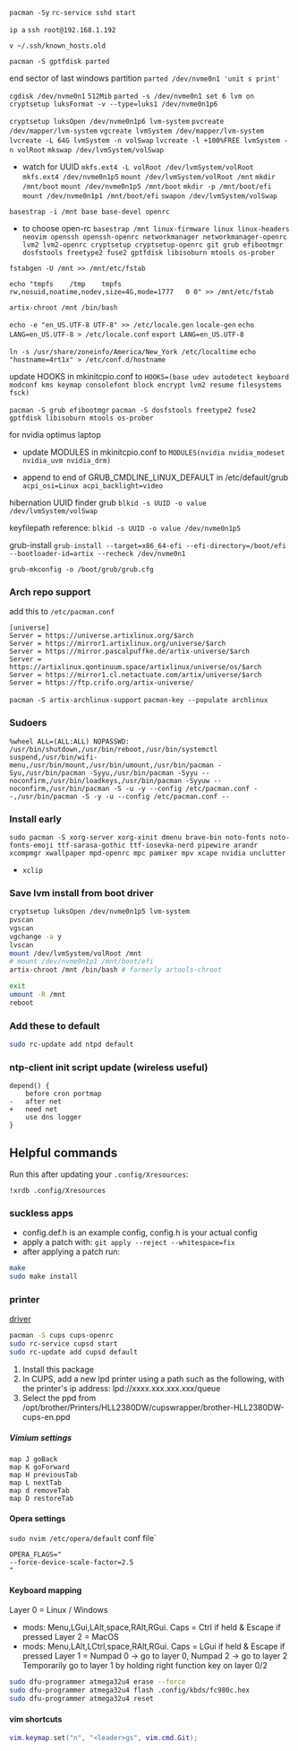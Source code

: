 `pacman -Sy`
`rc-service sshd start`

`ip a`
`ssh root@192.168.1.192`

`v ~/.ssh/known_hosts.old`

`pacman -S gptfdisk parted`


end sector of last windows partition
`parted /dev/nvme0n1 'unit s print'`

`cgdisk /dev/nvme0n1`
`512Mib`
`parted -s /dev/nvme0n1 set 6 lvm on`
`cryptsetup luksFormat -v --type=luks1 /dev/nvme0n1p6`

`cryptsetup luksOpen /dev/nvme0n1p6 lvm-system`
`pvcreate /dev/mapper/lvm-system`
`vgcreate lvmSystem /dev/mapper/lvm-system`
`lvcreate -L 64G lvmSystem -n volSwap`
`lvcreate -l +100%FREE lvmSystem -n volRoot`
`mkswap /dev/lvmSystem/volSwap`
- watch for UUID
`mkfs.ext4 -L volRoot /dev/lvmSystem/volRoot`
`mkfs.ext4 /dev/nvme0n1p5`
`mount /dev/lvmSystem/volRoot /mnt`
`mkdir /mnt/boot`
`mount /dev/nvme0n1p5 /mnt/boot`
`mkdir -p /mnt/boot/efi`
`mount /dev/nvme0n1p1 /mnt/boot/efi`
`swapon /dev/lvmSystem/volSwap`


`basestrap -i /mnt base base-devel openrc`
- to choose open-rc
`basestrap /mnt linux-firmware linux linux-headers neovim openssh openssh-openrc networkmanager networkmanager-openrc lvm2 lvm2-openrc cryptsetup cryptsetup-openrc git grub efibootmgr dosfstools freetype2 fuse2 gptfdisk libisoburn mtools os-prober`

`fstabgen -U /mnt >> /mnt/etc/fstab`

`echo "tmpfs	/tmp	tmpfs	rw,nosuid,noatime,nodev,size=4G,mode=1777	0 0" >> /mnt/etc/fstab`

`artix-chroot /mnt /bin/bash`

`echo -e "en_US.UTF-8 UTF-8" >> /etc/locale.gen`
`locale-gen`
`echo LANG=en_US.UTF-8 > /etc/locale.conf`
`export LANG=en_US.UTF-8`

`ln -s /usr/share/zoneinfo/America/New_York /etc/localtime`
`echo "hostname=4rt1x" > /etc/conf.d/hostname`

update HOOKS in mkinitcpio.conf to
`HOOKS=(base udev autodetect keyboard modconf kms keymap consolefont block encrypt lvm2 resume filesystems fsck)`

`pacman -S grub efibootmgr`
`pacman -S dosfstools freetype2 fuse2 gptfdisk libisoburn mtools os-prober`

for nvidia optimus laptop
- update MODULES in mkinitcpio.conf to
    `MODULES(nvidia nvidia_modeset nvidia_uvm nvidia_drm)`

- append to end of GRUB_CMDLINE_LINUX_DEFAULT in /etc/default/grub
    `acpi_osi=Linux acpi_backlight=video`

hibernation UUID finder grub
`blkid -s UUID -o value /dev/lvmSystem/volSwap`

keyfilepath reference:
`blkid -s UUID -o value /dev/nvme0n1p5`

grub-install
`grub-install --target=x86_64-efi --efi-directory=/boot/efi --bootloader-id=artix --recheck /dev/nvme0n1`

`grub-mkconfig -o /boot/grub/grub.cfg`


### Arch repo support
add this to `/etc/pacman.conf`
```
[universe]
Server = https://universe.artixlinux.org/$arch
Server = https://mirror1.artixlinux.org/universe/$arch
Server = https://mirror.pascalpuffke.de/artix-universe/$arch
Server = https://artixlinux.qontinuum.space/artixlinux/universe/os/$arch
Server = https://mirror1.cl.netactuate.com/artix/universe/$arch
Server = https://ftp.crifo.org/artix-universe/
```
`pacman -S artix-archlinux-support`
`pacman-key --populate archlinux`

### Sudoers
```
%wheel ALL=(ALL:ALL) NOPASSWD: /usr/bin/shutdown,/usr/bin/reboot,/usr/bin/systemctl suspend,/usr/bin/wifi-menu,/usr/bin/mount,/usr/bin/umount,/usr/bin/pacman -Syu,/usr/bin/pacman -Syyu,/usr/bin/pacman -Syyu --noconfirm,/usr/bin/loadkeys,/usr/bin/pacman -Syyuw --noconfirm,/usr/bin/pacman -S -u -y --config /etc/pacman.conf --,/usr/bin/pacman -S -y -u --config /etc/pacman.conf --
```

### Install early
```
sudo pacman -S xorg-server xorg-xinit dmenu brave-bin noto-fonts noto-fonts-emoji ttf-sarasa-gothic ttf-iosevka-nerd pipewire arandr xcompmgr xwallpaper mpd-openrc mpc pamixer mpv xcape nvidia unclutter
```

+ `xclip`

### Save lvm install from boot driver
```bash
cryptsetup luksOpen /dev/nvme0n1p5 lvm-system
pvscan
vgscan
vgchange -a y
lvscan
mount /dev/lvmSystem/volRoot /mnt
# mount /dev/nvme0n1p1 /mnt/boot/efi
artix-chroot /mnt /bin/bash # formerly artools-chroot

exit
umount -R /mnt
reboot
```

### Add these to default
```bash
sudo rc-update add ntpd default
```

### ntp-client init script update (wireless useful)
```
depend() {
    before cron portmap
-   after net
+   need net
    use dns logger
}
```

## Helpful commands
Run this after updating your `.config/Xresources`:
```config
!xrdb .config/Xresources
```

### suckless apps

- config.def.h is an example config, config.h is your actual config
- apply a patch with:
`git apply --reject --whitespace=fix`
- after applying a patch run:
```bash
make
sudo make install
```
### printer
[driver](https://aur.archlinux.org/packages/brother-hl-l2380dw)

```bash
pacman -S cups cups-openrc
sudo rc-service cupsd start
sudo rc-update add cupsd default
```
1) Install this package
2) In CUPS, add a new lpd printer using a path such as the following, with the printer's ip address: lpd://xxxx.xxx.xxx.xxx/queue 
3) Select the ppd from /opt/brother/Printers/HLL2380DW/cupswrapper/brother-HLL2380DW-cups-en.ppd

##### Vimium settings
```
map J goBack
map K goForward
map H previousTab
map L nextTab
map d removeTab
map D restoreTab
```

#### Opera settings
`sudo nvim /etc/opera/default` conf file`
```
OPERA_FLAGS="
--force-device-scale-factor=2.5
"
```

#### Keyboard mapping
Layer 0 = Linux / Windows
  - mods: Menu,LGui,LAlt,space,RAlt,RGui.  Caps = Ctrl if held & Escape if pressed
Layer 2 = MacOS
  - mods: Menu,LAlt,LCtrl,space,RAlt,RGui.  Caps = LGui if held & Escape if pressed
Layer 1 = Numpad 0 -> go to layer 0, Numpad 2 -> go to layer 2
Temporarily go to layer 1 by holding right function key on layer 0/2
```bash
sudo dfu-programmer atmega32u4 erase --force
sudo dfu-programmer atmega32u4 flash .config/kbds/fc980c.hex
sudo dfu-programmer atmega32u4 reset
```

#### vim shortcuts
```lua
vim.keymap.set("n", "<leader>gs", vim.cmd.Git);
```

